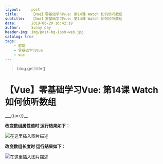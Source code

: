 ```yaml
---
layout:     post
title:      【Vue】零基础学习Vue: 第14课 Watch 如何侦听数组
subtitle:   【Vue】零基础学习Vue: 第14课 Watch 如何侦听数组
date:       2019-06-29 16:42:19
author:     Sunny day
header-img: img/post-bg-ios9-web.jpg
catalog: true
tags:
    - 前端
    - 零基础学习Vue
    - vue
---
```

>blog.getTitle() 

# 【Vue】零基础学习Vue: 第14课 Watch 如何侦听数组

<!DOCTYPE html> <html lang="en"> <head> <meta charset="UTF-8"> <title>Document</title> <script src="https://cdn.jsdelivr.net/npm/vue@2.6.10/dist/vue.js"></script> </head> <body> <div id="app"> <div>___{{arr}}__</div> </div> <script> let vm = new Vue({ el:"/#app", data: { arr:[0,1,2,3,4] }, watch:{ arr(){ console.log("data 中数组arr被修改") } } }) </script> </body> </html>

**改变数组属性值时 运行结果如下：**

![在这里插入图片描述](https://img-blog.csdnimg.cn/20190416095807855.png?x-oss-process=image/watermark,type_ZmFuZ3poZW5naGVpdGk,shadow_10,text_aHR0cHM6Ly9ibG9nLmNzZG4ubmV0L3FxXzQxNjE0OTI4,size_16,color_FFFFFF,t_70)

**改变数组长度时 运行结果如下：**

![在这里插入图片描述](https://img-blog.csdnimg.cn/20190416095836107.png?x-oss-process=image/watermark,type_ZmFuZ3poZW5naGVpdGk,shadow_10,text_aHR0cHM6Ly9ibG9nLmNzZG4ubmV0L3FxXzQxNjE0OTI4,size_16,color_FFFFFF,t_70)

 

